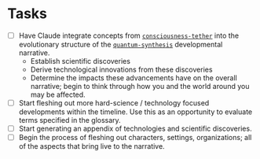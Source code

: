 # Tasks

- [ ] Have Claude integrate concepts from [`consciousness-tether`](./concepts/consciousness-tether/) into the evolutionary structure of the [`quantum-synthesis`](./concepts/quantum-synthesis/) developmental narrative.
    - Establish scientific discoveries
    - Derive technological innovations from these discoveries
    - Determine the impacts these advancements have on the overall narrative; begin to think through how you and the world around you may be affected.
- [ ] Start fleshing out more hard-science / technology focused developments within the timeline. Use this as an opportunity to evaluate terms specified in the glossary.
- [ ] Start generating an appendix of technologies and scientific discoveries.
- [ ] Begin the process of fleshing out characters, settings, organizations; all of the aspects that bring live to the narrative.